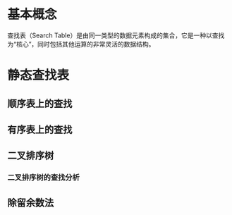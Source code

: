 
# 基本概念

查找表（Search Table）是由同一类型的数据元素构成的集合，它是一种以查找为“核心”，同时包括其他运算的非常灵活的数据结构。


# 静态查找表

## 顺序表上的查找

## 有序表上的查找


## 二叉排序树

### 二叉排序树的查找分析

## 除留余数法
